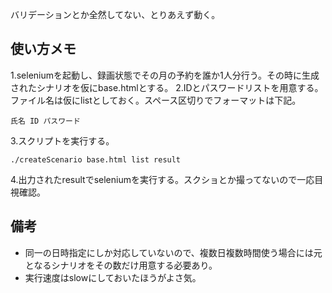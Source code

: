 バリデーションとか全然してない、とりあえず動く。

## 使い方メモ
1.seleniumを起動し、録画状態でその月の予約を誰か1人分行う。その時に生成されたシナリオを仮にbase.htmlとする。
2.IDとパスワードリストを用意する。ファイル名は仮にlistとしておく。スペース区切りでフォーマットは下記。
```
氏名 ID パスワード
```
3.スクリプトを実行する。
```
./createScenario base.html list result
```

4.出力されたresultでseleniumを実行する。スクショとか撮ってないので一応目視確認。

## 備考
* 同一の日時指定にしか対応していないので、複数日複数時間使う場合には元となるシナリオをその数だけ用意する必要あり。
* 実行速度はslowにしておいたほうがよさ気。
